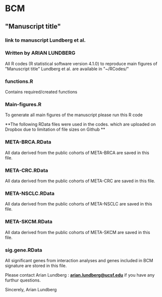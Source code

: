 # BCM

## "Manuscript title" 
### link to manuscript  Lundberg et al.

### Written by ARIAN LUNDBERG 

All R codes (R statistical software version 4.1.0) to reproduce main figures of 
"Manuscript title" 
Lundberg et al. are available in "~/RCodes/"

### functions.R
Contains required/created functions

### Main-figures.R
To generate all main figures of the manuscript please run this R code


**The following RData files were used in the codes. which are uploaded on Dropbox due to limitation of file sizes on Github **
 
### META-BRCA.RData 
All data derived from the public cohorts of META-BRCA are saved in this file. 

### META-CRC.RData 
All data derived from the public cohorts of META-CRC are saved in this file. 

### META-NSCLC.RData 
All data derived from the public cohorts of META-NSCLC are saved in this file. 

### META-SKCM.RData 
All data derived from the public cohorts of META-SKCM are saved in this file. 

### sig.gene.RData
All significant genes from interaction analyses and genes included in BCM signature are stored in this file.


Please contact Arian Lundberg : **arian.lundberg@ucsf.edu** if you have any furthur questions. 

Sincerely,
Arian Lundberg
